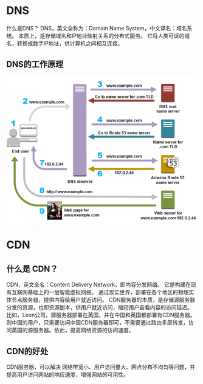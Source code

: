 # DNS
什么是DNS？
DNS，英文全称为：Domain Name System，中文译名：域名系统。
本质上，是存储域名和IP地址映射关系的分布式服务。
它将人类可读的域名，转换成数字IP地址，供计算机之间相互连接。

## DNS的工作原理

![alt text](./assets/image.png)

# CDN 

## 什么是 CDN？

CDN，英文全名：Content Delivery Network，即内容分发网络。
它是构建在现有互联网基础上的一层智能虚拟网络。
通过现实世界，部署在各个地区的物理实体节点服务器，提供内容给用户就近访问。
CDN服务器的本质，是存储源服务器分发的资源，也即资源副本，供用户就近访问，缩短用户查看内容的访问延迟。
比如，Leon公司，源服务器部署在英国，并在中国和英国都部署有CDN服务器。则中国的用户，只需要访问中国CDN服务器即可，不需要通过路由多层转发，访问英国的源服务器。依此，提高网络资源的访问速度。

## CDN的好处

CDN服务器，可以解决 网络带宽小、用户访问量大、网点分布不均匀等问题，并提高用户访问网站的响应速度，增强网站的可用性。


